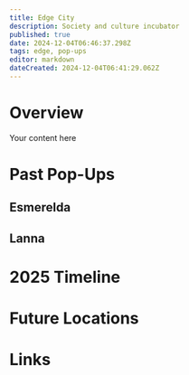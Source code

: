 ```yaml
---
title: Edge City
description: Society and culture incubator
published: true
date: 2024-12-04T06:46:37.298Z
tags: edge, pop-ups
editor: markdown
dateCreated: 2024-12-04T06:41:29.062Z
---
```


# Overview

Your content here

# Past Pop-Ups

## Esmerelda

## Lanna

# 2025 Timeline

# Future Locations

# Links